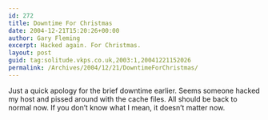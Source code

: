 ```yaml
---
id: 272
title: Downtime For Christmas
date: 2004-12-21T15:20:26+00:00
author: Gary Fleming
excerpt: Hacked again. For Christmas.
layout: post
guid: tag:solitude.vkps.co.uk,2003:1,20041221152026
permalink: /Archives/2004/12/21/DowntimeForChristmas/
---
```

Just a quick apology for the brief downtime earlier. Seems someone hacked my host and pissed around with the cache files. All should be back to normal now. If you don&#8217;t know what I mean, it doesn&#8217;t matter now.